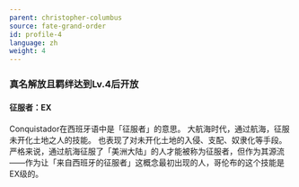 ```yaml
---
parent: christopher-columbus
source: fate-grand-order
id: profile-4
language: zh
weight: 4
---
```


### 真名解放且羁绊达到Lv.4后开放

#### 征服者：EX

Conquistador在西班牙语中是「征服者」的意思。
大航海时代，通过航海，征服未开化土地之人的技能。
也表现了对未开化土地的入侵、支配、奴隶化等手段。
严格来说，通过航海征服了「美洲大陆」的人才能被称为征服者，但作为其源流——作为让「来自西班牙的征服者」这概念最初出现的人，哥伦布的这个技能是EX级的。
